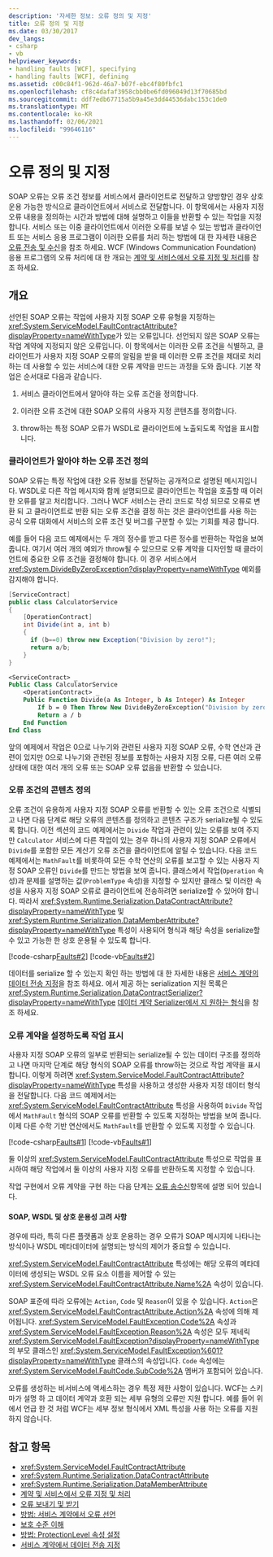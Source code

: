 ```yaml
---
description: '자세한 정보: 오류 정의 및 지정'
title: 오류 정의 및 지정
ms.date: 03/30/2017
dev_langs:
- csharp
- vb
helpviewer_keywords:
- handling faults [WCF], specifying
- handling faults [WCF], defining
ms.assetid: c00c84f1-962d-46a7-b07f-ebc4f80fbfc1
ms.openlocfilehash: cf8c4dafaf3958cbb0be6fd096049d13f70685bd
ms.sourcegitcommit: ddf7edb67715a5b9a45e3dd44536dabc153c1de0
ms.translationtype: MT
ms.contentlocale: ko-KR
ms.lasthandoff: 02/06/2021
ms.locfileid: "99646116"
---
```

# <a name="defining-and-specifying-faults"></a>오류 정의 및 지정

SOAP 오류는 오류 조건 정보를 서비스에서 클라이언트로 전달하고 양방향인 경우 상호 운용 가능한 방식으로 클라이언트에서 서비스로 전달합니다. 이 항목에서는 사용자 지정 오류 내용을 정의하는 시간과 방법에 대해 설명하고 이들을 반환할 수 있는 작업을 지정합니다. 서비스 또는 이중 클라이언트에서 이러한 오류를 보낼 수 있는 방법과 클라이언트 또는 서비스 응용 프로그램이 이러한 오류를 처리 하는 방법에 대 한 자세한 내용은 [오류 전송 및 수신](sending-and-receiving-faults.md)을 참조 하세요. WCF (Windows Communication Foundation) 응용 프로그램의 오류 처리에 대 한 개요는 [계약 및 서비스에서 오류 지정 및 처리](specifying-and-handling-faults-in-contracts-and-services.md)를 참조 하세요.  
  
## <a name="overview"></a>개요  

 선언된 SOAP 오류는 작업에 사용자 지정 SOAP 오류 유형을 지정하는 <xref:System.ServiceModel.FaultContractAttribute?displayProperty=nameWithType>가 있는 오류입니다. 선언되지 않은 SOAP 오류는 작업 계약에 지정되지 않은 오류입니다. 이 항목에서는 이러한 오류 조건을 식별하고, 클라이언트가 사용자 지정 SOAP 오류의 알림을 받을 때 이러한 오류 조건을 제대로 처리하는 데 사용할 수 있는 서비스에 대한 오류 계약을 만드는 과정을 도와 줍니다. 기본 작업은 순서대로 다음과 같습니다.  
  
1. 서비스 클라이언트에서 알아야 하는 오류 조건을 정의합니다.  
  
2. 이러한 오류 조건에 대한 SOAP 오류의 사용자 지정 콘텐츠를 정의합니다.  
  
3. throw하는 특정 SOAP 오류가 WSDL로 클라이언트에 노출되도록 작업을 표시합니다.  
  
### <a name="defining-error-conditions-that-clients-should-know-about"></a>클라이언트가 알아야 하는 오류 조건 정의  

 SOAP 오류는 특정 작업에 대한 오류 정보를 전달하는 공개적으로 설명된 메시지입니다. WSDL로 다른 작업 메시지와 함께 설명되므로 클라이언트는 작업을 호출할 때 이러한 오류를 알고 처리합니다. 그러나 WCF 서비스는 관리 코드로 작성 되므로 오류로 변환 되 고 클라이언트로 반환 되는 오류 조건을 결정 하는 것은 클라이언트를 사용 하는 공식 오류 대화에서 서비스의 오류 조건 및 버그를 구분할 수 있는 기회를 제공 합니다.  
  
 예를 들어 다음 코드 예제에서는 두 개의 정수를 받고 다른 정수를 반환하는 작업을 보여 줍니다. 여기서 여러 개의 예외가 throw될 수 있으므로 오류 계약을 디자인할 때 클라이언트에 중요한 오류 조건을 결정해야 합니다. 이 경우 서비스에서 <xref:System.DivideByZeroException?displayProperty=nameWithType> 예외를 감지해야 합니다.  
  
```csharp  
[ServiceContract]  
public class CalculatorService  
{  
    [OperationContract]
    int Divide(int a, int b)  
    {  
      if (b==0) throw new Exception("Division by zero!");  
      return a/b;  
    }  
}  
```  
  
```vb
<ServiceContract> _
Public Class CalculatorService
    <OperationContract> _
    Public Function Divide(a As Integer, b As Integer) As Integer
        If b = 0 Then Throw New DivideByZeroException("Division by zero!")
        Return a / b
    End Function
End Class
```
  
 앞의 예제에서 작업은 0으로 나누기와 관련된 사용자 지정 SOAP 오류, 수학 연산과 관련이 있지만 0으로 나누기와 관련된 정보를 포함하는 사용자 지정 오류, 다른 여러 오류 상태에 대한 여러 개의 오류 또는 SOAP 오류 없음을 반환할 수 있습니다.  
  
### <a name="define-the-content-of-error-conditions"></a>오류 조건의 콘텐츠 정의  

 오류 조건이 유용하게 사용자 지정 SOAP 오류를 반환할 수 있는 오류 조건으로 식별되고 나면 다음 단계로 해당 오류의 콘텐츠를 정의하고 콘텐츠 구조가 serialize될 수 있도록 합니다. 이전 섹션의 코드 예제에서는 `Divide` 작업과 관련이 있는 오류를 보여 주지만 `Calculator` 서비스에 다른 작업이 있는 경우 하나의 사용자 지정 SOAP 오류에서 `Divide`를 포함한 모든 계산기 오류 조건을 클라이언트에 알릴 수 있습니다. 다음 코드 예제에서는 `MathFault`를 비롯하여 모든 수학 연산의 오류를 보고할 수 있는 사용자 지정 SOAP 오류인 `Divide`를 만드는 방법을 보여 줍니다. 클래스에서 작업(`Operation` 속성)과 문제를 설명하는 값(`ProblemType` 속성)을 지정할 수 있지만 클래스 및 이러한 속성을 사용자 지정 SOAP 오류로 클라이언트에 전송하려면 serialize할 수 있어야 합니다. 따라서 <xref:System.Runtime.Serialization.DataContractAttribute?displayProperty=nameWithType> 및 <xref:System.Runtime.Serialization.DataMemberAttribute?displayProperty=nameWithType> 특성이 사용되어 형식과 해당 속성을 serialize할 수 있고 가능한 한 상호 운용될 수 있도록 합니다.  
  
 [!code-csharp[Faults#2](../../../samples/snippets/csharp/VS_Snippets_CFX/faults/cs/service.cs#2)]
 [!code-vb[Faults#2](../../../samples/snippets/visualbasic/VS_Snippets_CFX/faults/vb/service.vb#2)]  
  
 데이터를 serialize 할 수 있는지 확인 하는 방법에 대 한 자세한 내용은 [서비스 계약의 데이터 전송 지정](./feature-details/specifying-data-transfer-in-service-contracts.md)을 참조 하세요. 에서 제공 하는 serialization 지원 목록은 <xref:System.Runtime.Serialization.DataContractSerializer?displayProperty=nameWithType> [데이터 계약 Serializer에서 지 원하는 형식](./feature-details/types-supported-by-the-data-contract-serializer.md)을 참조 하세요.  
  
### <a name="mark-operations-to-establish-the-fault-contract"></a>오류 계약을 설정하도록 작업 표시  

 사용자 지정 SOAP 오류의 일부로 반환되는 serialize될 수 있는 데이터 구조를 정의하고 나면 마지막 단계로 해당 형식의 SOAP 오류를 throw하는 것으로 작업 계약을 표시합니다. 이렇게 하려면 <xref:System.ServiceModel.FaultContractAttribute?displayProperty=nameWithType> 특성을 사용하고 생성한 사용자 지정 데이터 형식을 전달합니다. 다음 코드 예제에서는 <xref:System.ServiceModel.FaultContractAttribute> 특성을 사용하여 `Divide` 작업에서 `MathFault` 형식의 SOAP 오류를 반환할 수 있도록 지정하는 방법을 보여 줍니다. 이제 다른 수학 기반 연산에서도 `MathFault`를 반환할 수 있도록 지정할 수 있습니다.  
  
 [!code-csharp[Faults#1](../../../samples/snippets/csharp/VS_Snippets_CFX/faults/cs/service.cs#1)]
 [!code-vb[Faults#1](../../../samples/snippets/visualbasic/VS_Snippets_CFX/faults/vb/service.vb#1)]  
  
 둘 이상의 <xref:System.ServiceModel.FaultContractAttribute> 특성으로 작업을 표시하여 해당 작업에서 둘 이상의 사용자 지정 오류를 반환하도록 지정할 수 있습니다.  
  
 작업 구현에서 오류 계약을 구현 하는 다음 단계는 [오류 송수신](sending-and-receiving-faults.md)항목에 설명 되어 있습니다.  
  
#### <a name="soap-wsdl-and-interoperability-considerations"></a>SOAP, WSDL 및 상호 운용성 고려 사항  

 경우에 따라, 특히 다른 플랫폼과 상호 운용하는 경우 오류가 SOAP 메시지에 나타나는 방식이나 WSDL 메타데이터에 설명되는 방식의 제어가 중요할 수 있습니다.  
  
 <xref:System.ServiceModel.FaultContractAttribute> 특성에는 해당 오류의 메타데이터에 생성되는 WSDL 오류 요소 이름을 제어할 수 있는 <xref:System.ServiceModel.FaultContractAttribute.Name%2A> 속성이 있습니다.  
  
 SOAP 표준에 따라 오류에는 `Action`, `Code` 및 `Reason`이 있을 수 있습니다. `Action`은 <xref:System.ServiceModel.FaultContractAttribute.Action%2A> 속성에 의해 제어됩니다. <xref:System.ServiceModel.FaultException.Code%2A> 속성과 <xref:System.ServiceModel.FaultException.Reason%2A> 속성은 모두 제네릭 <xref:System.ServiceModel.FaultException?displayProperty=nameWithType>의 부모 클래스인 <xref:System.ServiceModel.FaultException%601?displayProperty=nameWithType> 클래스의 속성입니다. `Code` 속성에는 <xref:System.ServiceModel.FaultCode.SubCode%2A> 멤버가 포함되어 있습니다.  
  
 오류를 생성하는 비서비스에 액세스하는 경우 특정 제한 사항이 있습니다. WCF는 스키마가 설명 하 고 데이터 계약과 호환 되는 세부 유형의 오류만 지원 합니다. 예를 들어 위에서 언급 한 것 처럼 WCF는 세부 정보 형식에서 XML 특성을 사용 하는 오류를 지원 하지 않습니다.  
  
## <a name="see-also"></a>참고 항목

- <xref:System.ServiceModel.FaultContractAttribute>
- <xref:System.Runtime.Serialization.DataContractAttribute>
- <xref:System.Runtime.Serialization.DataMemberAttribute>
- [계약 및 서비스에서 오류 지정 및 처리](specifying-and-handling-faults-in-contracts-and-services.md)
- [오류 보내기 및 받기](sending-and-receiving-faults.md)
- [방법: 서비스 계약에서 오류 선언](how-to-declare-faults-in-service-contracts.md)
- [보호 수준 이해](understanding-protection-level.md)
- [방법: ProtectionLevel 속성 설정](how-to-set-the-protectionlevel-property.md)
- [서비스 계약에서 데이터 전송 지정](./feature-details/specifying-data-transfer-in-service-contracts.md)
